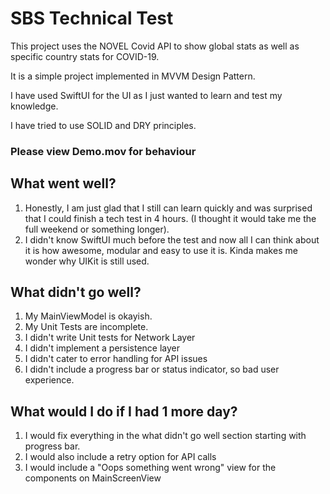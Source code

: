 # SBS Technical Test

This project uses the NOVEL Covid API to show global stats as well as specific country stats for COVID-19.

It is a simple project implemented in MVVM Design Pattern.

I have used SwiftUI for the UI as I just wanted to learn and test my knowledge.

I have tried to use SOLID and DRY principles.

### Please view Demo.mov for behaviour

## What went well?

1. Honestly, I am just glad that I still can learn quickly and was surprised that I could finish a tech test in 4 hours. (I thought it would take me the full weekend or something longer).
2. I didn't know SwiftUI much before the test and now all I can think about it is how awesome, modular and easy to use it is. Kinda makes me wonder why UIKit is still used.

## What didn't go well?

1. My MainViewModel is okayish.
2. My Unit Tests are incomplete.
3. I didn't write Unit tests for Network Layer
4. I didn't implement a persistence layer
5. I didn't cater to error handling for API issues
6. I didn't include a progress bar or status indicator, so bad user experience.

## What would I do if I had 1 more day?

1. I would fix everything in the what didn't go well section starting with progress bar.
2. I would also include a retry option for API calls
3. I would include a "Oops something went wrong" view for the components on MainScreenView
